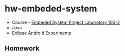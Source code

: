 # hw-embeded-system

* Course - [Embeded System Project Laboratory 103-2](http://selquery.ttu.edu.tw/Main/syllabusview.php?SbjNo=I3090)
* Java
* Eclipse Android Experiments

## Homework ##
